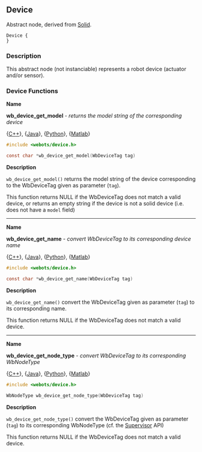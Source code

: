 ## Device

Abstract node, derived from [Solid](#solid).

```
Device {
}
```

### Description

This abstract node (not instanciable) represents a robot device (actuator and/or
sensor).

### Device Functions

**Name** <a name="wb_device_get_model"/>

**wb\_device\_get\_model** - *returns the model string of the corresponding device*

{[C++](#cpp_device)}, {[Java](#java_device)}, {[Python](#python_device)}, {[Matlab](#matlab_device)}

``` c
#include <webots/device.h>

const char *wb_device_get_model(WbDeviceTag tag)
```

**Description**

`wb_device_get_model()` returns the model string of the device corresponding to
the WbDeviceTag given as parameter (`tag`).

This function returns NULL if the WbDeviceTag does not match a valid device, or
returns an empty string if the device is not a solid device (i.e. does not have
a `model` field)

---

**Name** <a name="wb_device_get_name"/>

**wb\_device\_get\_name** - *convert WbDeviceTag to its corresponding device name*

{[C++](#cpp_device)}, {[Java](#java_device)}, {[Python](#python_device)}, {[Matlab](#matlab_device)}

``` c
#include <webots/device.h>

const char *wb_device_get_name(WbDeviceTag tag)
```

**Description**

`wb_device_get_name()` convert the WbDeviceTag given as parameter (`tag`) to its
corresponding name.

This function returns NULL if the WbDeviceTag does not match a valid device.

---

**Name** <a name="wb_device_get_node_type"/>

**wb\_device\_get\_node\_type** - *convert WbDeviceTag to its corresponding WbNodeType*

{[C++](#cpp_device)}, {[Java](#java_device)}, {[Python](#python_device)}, {[Matlab](#matlab_device)}

``` c
#include <webots/device.h>

WbNodeType wb_device_get_node_type(WbDeviceTag tag)
```

**Description**

`wb_device_get_node_type()` convert the WbDeviceTag given as parameter (`tag`)
to its corresponding WbNodeType (cf. the [Supervisor](#supervisor) API)

This function returns NULL if the WbDeviceTag does not match a valid device.

